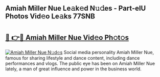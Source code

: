 ## Amiah Miller Nue Le𝚊k𝚎d N𝚞𝚍es - Part-eIU Photos Vid𝚎o Le𝚊ks 77SNB

# <h2><a href="http://fb6fgg.evod.top/?m=Amiah+Miller+Nue">🔗 👉🔴 Amiah Miller Nue Vid𝚎o Ph𝚘t𝚘s</a></h2>

[![Amiah Miller Nue N𝚞d𝚎s](https://i.imgur.com/8V9OHl7.gif)](http://fb6fgg.evod.top/?m=Amiah+Miller+Nue)
Social media personality Amiah Miller Nue, famous for sharing lifestyle and dance content, including dance performances and vlogs. The public eye has been on Amiah Miller Nue lately, a man of great influence and power in the business world. 
